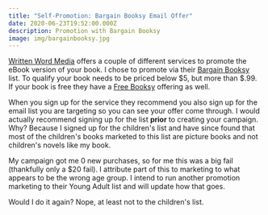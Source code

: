 ```yaml
---
title: "Self-Promotion: Bargain Booksy Email Offer"
date: 2020-06-23T19:52:00.000Z
description: Promotion with Bargain Booksy
image: img/bargainbooksy.jpg
---
```

[Written Word Media](https://www.writtenwordmedia.com/) offers a couple of different services to promote the eBook version of your book. I chose to promote via their [Bargain Booksy](https://www.writtenwordmedia.com/bargain-booksy/) list. To qualify your book needs to be priced below $5, but more than $.99. If your book is free they have a [Free Booksy](https://www.writtenwordmedia.com/freebooksy/) offering as well.

When you sign up for the service they recommend you also sign up for the email list you are targeting so you can see your offer come through. I would actually recommend signing up for the list **prior** to creating your campaign. Why? Because I signed up for the children's list and have since found that most of the children's books marketed to this list are picture books and not children's novels like my book.

My campaign got me 0 new purchases, so for me this was a big fail (thankfully only a $20 fail). I attribute part of this to marketing to what appears to be the wrong age group. I intend to run another promotion marketing to their Young Adult list and will update how that goes.

Would I do it again? Nope, at least not to the children's list.